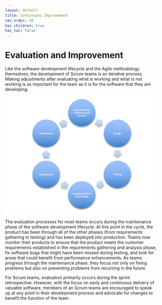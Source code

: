 ```yaml
---
layout: default
title: Continuous Improvement
nav_order: 30
has_children: true
has_toc: false
---
```


# Evaluation and Improvement

Like the software development lifecycle and the Agile methodology themselves, the development of Scrum teams is an iterative process. Making 
adjustments after evaluating what is working and what is not working is as important for the team as it is for the software that they are developing. 

![Software Development Lifecycle](../../img/sdlc.png)

The evaluation processes for most teams occurs during the maintenance phase of the software development lifecycle. At this point in the cycle, the product has been through all of the other phases (from requirements gathering to testing) and has been deployed into production. Teams now monitor their products to ensure that the product meets the customer requirements established in the requirements gathering and analysis phase, fix software bugs that might have been missed during testing, 
and look for areas that could benefit from performance enhancements. As teams progress through the maintenance phase, they focus not only on fixing problems 
but also on preventing problems from recurring in the future. 

For Scrum teams, evaluation primarily occurs during the sprint retrospective. However, with the focus on early and continuous delivery
of valuable software, members of an Scrum teams are encouraged to speak up at any point in their development process and advocate for changes to benefit the function of the team.
